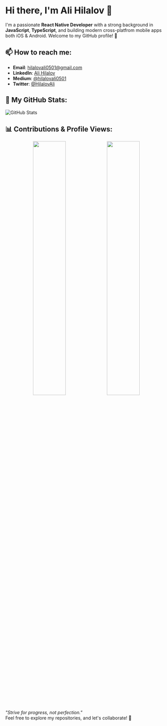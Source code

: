 # Hi there, I'm Ali Hilalov 👋

I'm a passionate **React Native Developer** with a strong background in **JavaScript**, **TypeScript**, and building modern cross-platfrom  mobile apps both iOS & Android. Welcome to my GitHub profile! 🚀

## 📫 How to reach me:
- **Email**: [hilalovali0501@gmail.com](mailto:hilalovali0501@gmail.com)
- **LinkedIn**: [Ali Hilalov](https://www.linkedin.com/in/ali-hilalov-282b74269/)
- **Medium**: [@hilalovali0501](https://medium.com/@hilalovali0501)
- **Twitter**: [@HilalovAli](https://x.com/HilalovAli)
  
## 🚀 My GitHub Stats:
![GitHub Stats](https://github-readme-stats.vercel.app/api?username=alihilalov&show_icons=true&hide_title=true&count_private=true&hide=prs)

## 📊 Contributions & Profile Views:

<div align="center">
  <img src="https://github-readme-streak-stats.herokuapp.com/?user=alihilalov&theme=blueberry" width="45%" />
  <img src="https://komarev.com/ghpvc/?username=alihilalov&color=blueviolet" width="45%" />
</div>


_"Strive for progress, not perfection."_  
Feel free to explore my repositories, and let's collaborate! 🌱
